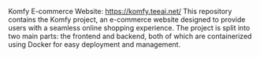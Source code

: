 
Komfy E-commerce Website: https://komfy.teeai.net/
This repository contains the Komfy project, an e-commerce website designed to provide users with a seamless online shopping experience. The project is split into two main parts: the frontend and backend, both of which are containerized using Docker for easy deployment and management.
